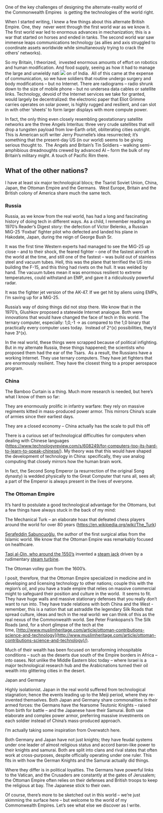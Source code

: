 

One of the key challenges of designing the alternate-reality world of the Commonwealth Empires  is getting the technologies of the world right.

When I started writing, I knew a few things about this alternate British Empire. One, they  never went through the first world war as we know it. The first world war led to enormous advances in mechanization; this is a war that started on horses and ended in tanks. The second world war saw immense leaps communications technology (as allies and axis struggled to coordinate assets worldwide while simultaneously trying to crack the others’ networks).

So my Britain, I theorized,  invested enormous amounts of effort on robotics and human modification. And food supply, seeing as how it had to manage the large and unwieldy nati
![](https://yudhanjaya.com/image/https%3A%2F%2Fs3-us-west-2.amazonaws.com%2Fsecure.notion-static.com%2F5747ab0c-680c-4536-8687-462be799afb7%2FUntitled.png?table=block&id=96fdf632-9f87-40d5-853e-66839d191bb3&spaceId=0fb973de-6644-43df-9b8b-49f27488d218&width=2000&userId=&cache=v2)
on of India.  All of this came at the expense of communication, so we have soldiers that routine undergo surgery and body modifications – but no Internet. There are radiograms – radio shrunk down to the size of mobile phone – but no undersea data cables or satellite links. Technology, devoid of the Internet services we take for granted, would largely be decentralized: the electronic paper that Eliot Grimme carries operates on solar power, is highly rugged and resilient, and can slot in with other ‘sheets’ to form larger displays with more compute power.

In fact, the only thing even closely resembling geostationary satellite networks are the three Angels Interitus: three very crude satellites that will drop a tungsten payload from low-Earth orbit, obliterating cities outright. This is American scifi writer Jerry Pournelle’s idea resurrected; it’s something that the present-day US (in our world) seems to be giving serious thought to.  The Angels and Britain’s Tin Soldiers – walking semi-amphibious dreadnoughts crewed by advanced AI – form the bulk of my Britain’s military might. A touch of Pacific Rim there.


## What of the other nations?

I have at least six major technological blocs; the Tsarist Soviet Union, China, Japan, the Ottoman Empire and the Germans.  West Europe, Britain and the British colony of America share much the same tech.

### Russia

Russia, as we know from the real world, has had a long and fascinating history of doing tech in different ways. As a child, I remember reading an 1970’s Reader’s Digest story: the defection of Victor Belenko, a Russian MiG-25 ‘Foxbat’ fighter pilot who defected and landed his plane in Hakodate, Japan, during the reign of George Bush Sr.

It was the first time Western experts had managed to see the MiG-25 up close – and to their shock, the feared fighter – one of the fastest aircraft in the world at the time, and still one of the fastest – was build out of stainless steel and vacuum tubes. Hell, this was the plane that terrified the US into building the F-15, and this thing had rivets on the hull. It was welded by hand. The vacuum tubes mean it was enormous resilient to extreme temperatures, could withstand an EMP, and gave it a ridiculously powerful radar.

It was the fighter jet version of the AK-47. If we get hit by aliens using EMPs, I’m saving up for a MiG-25.

Russia’s way of doing things did not stop there. We know that in the 1970’s, Glushkov proposed a statewide Internet analogue. Both were innovations that would have changed the face of tech in this world. The ternary computer, especially: 1,0,-1 -> as compared to the 1,0 binary that practically every computer uses today.  Instead of 2^(x) possibilities, they’d have 3^(x).

In the real world, these things were scrapped because of political infighting. But in my alternate Russia, these things happened; the scientists who proposed them had the ear of the Tsars.  As a result, the Russians have a working Internet. They use ternary computers. They have jet fighters that are enormously resilient. They have the closest thing to a proper aerospace program.

### China

The Bamboo Curtain is a thing. Much more research is needed, but here’s what I know of them so far:

They are enormously prolific in infantry warfare: they rely on massive regiments kitted in mass-produced power armor. This mirrors China’s scale of armies since their earliest days.

They are a closed economy – China actually has the scale to pull this off

There is a curious set of technological difficulties for computers when dealing with Chinese languages (https://www.technologyreview.com/s/608249/for-computers-too-its-hard-to-learn-to-speak-chinese/). My theory was that this would have shaped the development of technology in China: specifically, they use analog computing that closely mirrors how the human brain work.

In fact, the Second Song Emperor (a resurrection of the original Song dynasty) is wedded physically to the Great Computer that runs all, sees all; a part of the Emperor is always present in the lives of everyone.

### The Ottoman Empire

It’s hard to postulate a good technological advantage for the Ottomans, but a few things have always stuck in the back of my mind:

The Mechanical Turk – an elaborate hoax that defeated chess players around the world for over 80 years (https://en.wikipedia.org/wiki/The_Turk)

[Şerafeddin Sabuncuoğlu,](https://en.wikipedia.org/wiki/%C5%9Eerafeddin_Sabuncuo%C4%9Flu) the author of the first surgical atlas from the Islamic world. We know that the Ottoman Empire was remarkably focused on healthcare.

[Taqi al-Din, who around the 1550’s](https://en.wikipedia.org/wiki/Taqi_al-Din_Muhammad_ibn_Ma%27ruf) invented a [steam jack](https://en.wikipedia.org/wiki/Steam_jack) driven by a rudimentary [steam turbine](https://en.wikipedia.org/wiki/Steam_turbine).

The Ottoman volley gun from the 1600’s.

I posit, therefore, that the Ottoman Empire specialized in medicine and in developing and licensing technology to other nations; couple this with the region’s oil, and you have a trade empire that relies on massive commercial might to safeguard their position and culture in the world.  It seems to fit. They have huge walls and massive stationary defenses that you really don’t want to run into. They have trade relations with both China and the West -remember, this is a nation that sat astraddle the legendary Silk Roads that spread culture, ideas and tech in the real world: we can think of this as the real nexus of the Commonwealth world. See Peter Frankopans’s The Silk Roads (and, for a short glimpse of the tech at the time, [http://www.muslimheritage.com/article/ottoman-contributions-science-and-technology](http://www.muslimheritage.com/article/ottoman-contributions-science-and-technology)/).

Much of their wealth has been focused on terraforming inhospitable conditions – such as the deserts due south of the Empire borders in Africa – into oases. Not unlike the Middle Eastern bloc today – where Israel is a major technological research hub and the Arabicnations turned their oil wealth into glittering cities in the desert.

Japan and Germany

Highly isolationist. Japan in the real world suffered from technological stagnation; hence the events leading up to the Meiji period, where they re-invented themselves. Both Japan and Germany share commonalities in their armed forces: the Germans have the fearsome Teutonic Knights – raised from birth for battle – and the Japanese have their Samurai. Both use elaborate and complex power armor, preferring massive investments on each soldier instead of China’s mass-produced approach.

I’m actually taking some inspiration from Overwatch here.

Both Germany and Japan have not just knights; they have feudal systems under one leader of almost religious status and accord baron-like power to their knights and samurai. Both are split into clans and rival states that often work at cross-purposes, despite officially operating under one ruler. This fits in with how the German Knights and the Samurai actually did things.

Where they differ is in political loyalties. The Germans have powerful links to the Vatican, and the Crusaders are constantly at the gates of Jerusalem; the Ottoman Empire often relies on their defenses and British troops to keep the religious at bay. The Japanese stick to their own.

Of course, there’s more to be sketched out in this world – we’re just skimming the surface here – but welcome to the world of my Commonwealth Empires. Let’s see what else we discover as I write.
